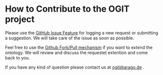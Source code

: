 # How to Contribute to the OGIT project

Please use the [GitHub Issue Feature](https://github.com/arago/graphIT-ontology/issues) for logging a new request or submitting a suggestion. We will take care of the issue as soon as possible.

Feel free to use the [Github Fork/Pull mechanism](https://help.github.com/articles/fork-a-repo) if you want to extend the ontology. We will review and discuss the requestet extention and come back to you.

If you have any kind of question please contact us at <ogit@arago.de> .
